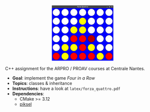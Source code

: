 <p align="center">
  <a><img alt="f4" src="./latex/f4.png" width="200"></a>
</p>

C++ assignment for the ARPRO / PROAV courses at Centrale Nantes.

- **Goal**: implement the game *Four in a Row*
- **Topics**: classes & inheritance
- **Instructions**: have a look at `latex/forza_quattro.pdf`
- **Dependencies**:
  - CMake >= 3.12
  - [piksel](https://github.com/bernhardfritz/piksel)
